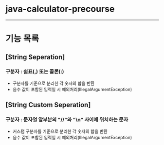 # java-calculator-precourse

-----
# 기능 목록

## [String Seperation] 
### 구분자 : 쉼표(,) 또는 콜론(:)
- 구분자를 기준으로 분리한 각 숫자의 합을 반환
- 음수 값이 포함된 입력일 시 예외처리(IllegalArgumentException)

## [String Custom Seperation]
### 구분자 : 문자열 앞부분의 "//"와 "\n" 사이에 위치하는 문자
- 커스텀 구분자를 기준으로 분리한 각 숫자의 합을 반환
- 음수 값이 포함된 입력일 시 예외처리(IllegalArgumentException)